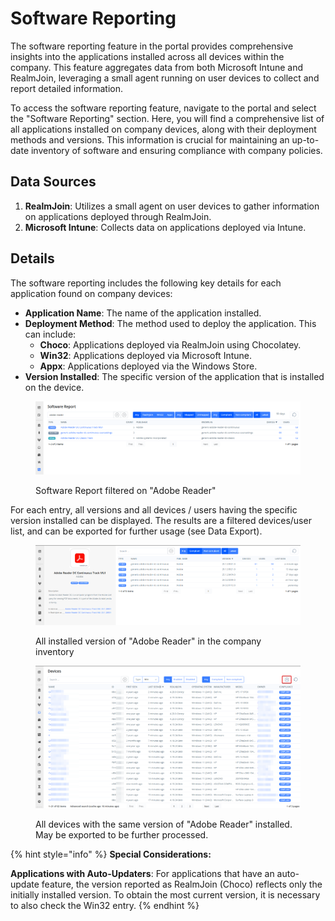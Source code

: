 # Software Reporting

The software reporting feature in the portal provides comprehensive insights into the applications installed across all devices within the company. This feature aggregates data from both Microsoft Intune and RealmJoin, leveraging a small agent running on user devices to collect and report detailed information.

To access the software reporting feature, navigate to the portal and select the "Software Reporting" section. Here, you will find a comprehensive list of all applications installed on company devices, along with their deployment methods and versions. This information is crucial for maintaining an up-to-date inventory of software and ensuring compliance with company policies.

## Data Sources

1. **RealmJoin**: Utilizes a small agent on user devices to gather information on applications deployed through RealmJoin.
2. **Microsoft Intune**: Collects data on applications deployed via Intune.

## Details

The software reporting includes the following key details for each application found on company devices:

* **Application Name**: The name of the application installed.
* **Deployment Method**: The method used to deploy the application. This can include:
  * **Choco**: Applications deployed via RealmJoin using Chocolatey.
  * **Win32**: Applications deployed via Microsoft Intune.
  * **Appx**: Applications deployed via the Windows Store.
* **Version Installed**: The specific version of the application that is installed on the device.



<figure><img src="../.gitbook/assets/image (38).png" alt=""><figcaption><p>Software Report filtered on "Adobe Reader"</p></figcaption></figure>

For each entry, all versions and all devices / users having the specific version installed can be displayed. The results are a filtered devices/user list, and can be exported for further usage (see Data Export).&#x20;

<figure><img src="../.gitbook/assets/image (39).png" alt=""><figcaption><p>All installed version of "Adobe Reader" in the company inventory</p></figcaption></figure>

<figure><img src="../.gitbook/assets/image (40).png" alt=""><figcaption><p>All devices with the same version of "Adobe Reader" installed. May be exported to be further processed.</p></figcaption></figure>

{% hint style="info" %}
**Special Considerations:**&#x20;

**Applications with Auto-Updaters**: For applications that have an auto-update feature, the version reported as RealmJoin (Choco) reflects only the initially installed version. To obtain the most current version, it is necessary to also check the Win32 entry.
{% endhint %}







